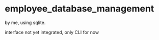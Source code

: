 # employee_database_management
by me, using sqlite.

interface not yet integrated, only CLI for now
